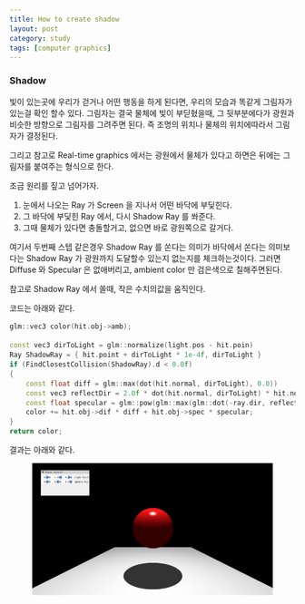 ```yaml
---
title: How to create shadow
layout: post
category: study
tags: [computer graphics]
---
```


### Shadow

빛이 있는곳에 우리가 걷거나 어떤 행동을 하게 된다면, 우리의 모습과 똑같게 그림자가 있는걸 확인 할수 있다. 그림자는 결국 물체에 빛이 부딛혔을때, 그 뒷부분에다가 광원과 비슷한 방향으로 그림자를 그려주면 된다. 즉 조명의 위치나 물체의 위치에따라서 그림자가 결정된다.

그리고 참고로 Real-time graphics 에서는 광원에서 물체가 있다고 하면은 뒤에는 그림자를 붙여주는 형식으로 한다.

조금 원리를 짚고 넘어가자.
1. 눈에서 나오는 Ray 가 Screen 을 지나서 어떤 바닥에 부딫힌다. 
2. 그 바닥에 부딫힌 Ray 에서, 다시 Shadow Ray 를 쏴준다.
3. 그때 물체가 있다면 충돌할거고, 없으면 바로 광원쪽으로 갈거다.

여기서 두번째 스텝 같은경우 Shadow Ray 를 쏜다는 의미가 바닥에서 쏜다는 의미보다는 Shadow Ray 가 광원까지 도달할수 있는지 없는지를 체크하는것이다. 그러면 Diffuse 와 Specular 은 없애버리고, ambient color 만 검은색으로 칠해주면된다.

참고로 Shadow Ray 에서 쏠때, 작은 수치의값을 움직인다.

코드는 아래와 같다.
```c++
glm::vec3 color(hit.obj->amb);

const vec3 dirToLight = glm::normalize(light.pos - hit.poin)
Ray ShadowRay = { hit.point + dirToLight * 1e-4f, dirToLight }
if (FindClosestCollision(ShadowRay).d < 0.0f)
{
	const float diff = glm::max(dot(hit.normal, dirToLight), 0.0))
	const vec3 reflectDir = 2.0f * dot(hit.normal, dirToLight) * hit.normal - dirToLight;
	const float specular = glm::pow(glm::max(glm::dot(-ray.dir, reflectDir), 0.0f), hit.obj->alph)
	color += hit.obj->dif * diff + hit.obj->spec * specular;
}
return color;
```

결과는 아래와 같다.

<figure>
  <img src = "../../../assets/img/photo/4-27-2023/shadow.JPG">
</figure>